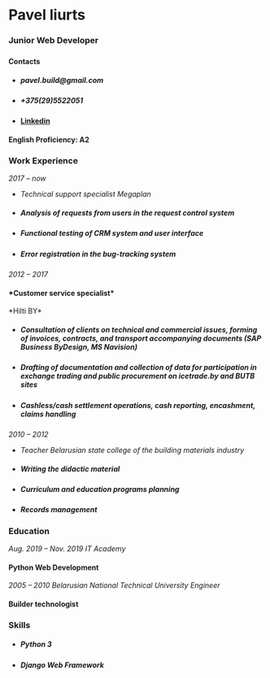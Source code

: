 <h1>Pavel liurts</h1>
<h3>Junior Web Developer<h3>
<h4>Contacts<h4>

- <h5>pavel.build@gmail.com</h5>
- <h5>+375(29)5522051</h5>
- [Linkedin](https://www.linkedin.com/in/pavel-liurts/)

<h4>English Proficiency: A2</h4>

<h3>Work Experience </h3>

*2017 – now*
- *Technical support specialist*
*Megaplan*

- <h5>Analysis of requests from users in the request control system</h5>
- <h5>Functional testing of CRM system and user interface</h5>
- <h5>Error registration in the bug-tracking system</h5>

*2012 – 2017*
<h4>*Customer service specialist*</h4>
*Hilti BY*

- <h5>Consultation of clients on technical and commercial issues, forming of invoices, contracts, and transport accompanying documents (SAP Business ByDesign, MS Navision)</h5>
- <h5>Drafting of documentation and collection of data for participation in exchange trading and public procurement on icetrade.by and BUTB sites</h5>
- <h5>Cashless/cash settlement operations, cash reporting, encashment, claims handling</h5>

*2010 – 2012*
- *Teacher*
*Belarusian state college of the building materials industry*

- <h5>Writing the didactic material</h5>
- <h5>Curriculum and education programs planning</h5>
- <h5>Records management</h5>

<h3>Education</h3>

*Aug. 2019 – Nov. 2019
IT Academy*
<h4>Python Web Development</h4>

*2005 – 2010
Belarusian National Technical University Engineer*
<h4>Builder technologist</h4>

<h3>Skills</h3>

- <h5>Python 3</h5>
- <h5>Django Web Framework</h5>